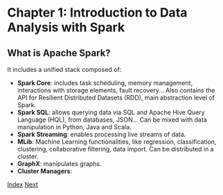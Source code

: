 # Chapter 1: Introduction to Data Analysis with Spark
## What is Apache Spark?
It includes a unified stack composed of:
 - __Spark Core__: includes task scheduling, memory management, interactions with storage elements, fault recovery… Also contains the API for Resilient Distributed Datasets (RDD), main abstraction level of Spark.
 - __Spark SQL__: allows querying data via SQL and Apache Hive Query Language (HQL), from databases, JSON… Can be mixed with data manipulation in Python, Java and Scala.
 - __Spark Streaming__: enables processing live streams of data.
 - __MLib__: Machine Learning functionalities, like regression, classification, clustering, collaborative filtering, data import. Can be distributed in a cluster.
 - __GraphX__: manipulates graphs.
 - __Cluster Managers__:


[Index](./Spark.md)
[Next](./Spark_chapter2.md)
